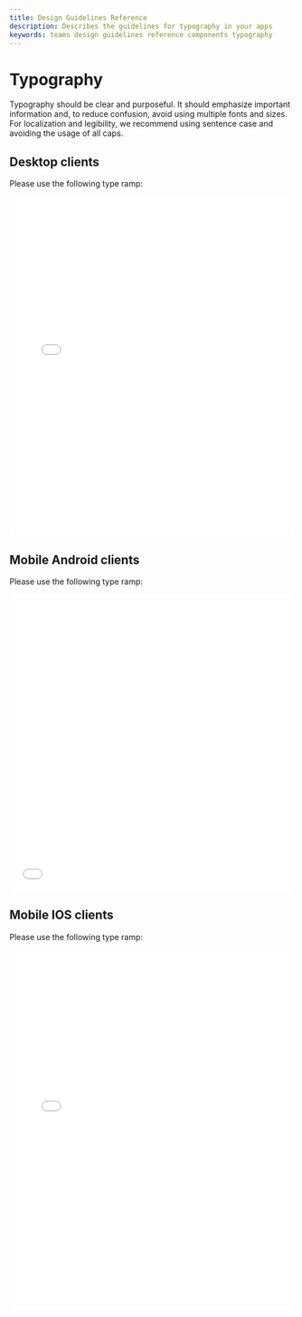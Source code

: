 ```yaml
---
title: Design Guidelines Reference
description: Describes the guidelines for typography in your apps
keywords: teams design guidelines reference components typography
---
```

# Typography

Typography should be clear and purposeful. It should emphasize important information and, to reduce confusion, avoid using multiple fonts and sizes. For localization and legibility, we recommend using sentence case and avoiding the usage of all caps.

## Desktop clients

Please use the following type ramp:
<iframe height='600' scrolling='no' title='Microsoft Teams design guidelines - typography ramp' src='//codepen.io/msteams/embed/xPxxQz/?height=687&theme-id=31655&default-tab=result&embed-version=2' frameborder='no' allowtransparency='true' allowfullscreen='true' style='width: 100%; overflow:hidden;margin:0; padding:0; border:none; '>See the Pen Microsoft Teams design guidelines - typography ramp by Microsoft Teams (@msteams) on CodePen.</iframe>

## Mobile Android clients

Please use the following type ramp:
<iframe height="525" style="width: 100%; " scrolling="no" title="Microsoft Teams Android design guidelines - typography" src="//codepen.io/msteams/embed/vYBWOoX/?height=565&theme-id=31655&default-tab=result" frameborder="no" allowtransparency="true" allowfullscreen="true">
  See the Pen <a href='https://codepen.io/msteams/pen/vYBWOoX/'>Microsoft Teams Android design guidelines - typography</a> by Bill Bliss
  (<a href='https://codepen.io/msteams'>@msteams</a>) on <a href='https://codepen.io'>CodePen</a>.
</iframe>

## Mobile IOS clients

Please use the following type ramp:
<iframe height="635" style="width: 100%; " scrolling="no" title="Microsoft Teams IOS design guidelines  - typography" src="//codepen.io/msteams/embed/qBWVWjw/?height=825&theme-id=31655&default-tab=result&editable=true" frameborder="no" allowtransparency="true" allowfullscreen="true">
  See the Pen <a href='https://codepen.io/msteams/pen/qBWVWjw/'>Microsoft Teams IOS design guidelines  - typography</a> by Bill Bliss
  (<a href='https://codepen.io/msteams'>@msteams</a>) on <a href='https://codepen.io'>CodePen</a>.
</iframe>

